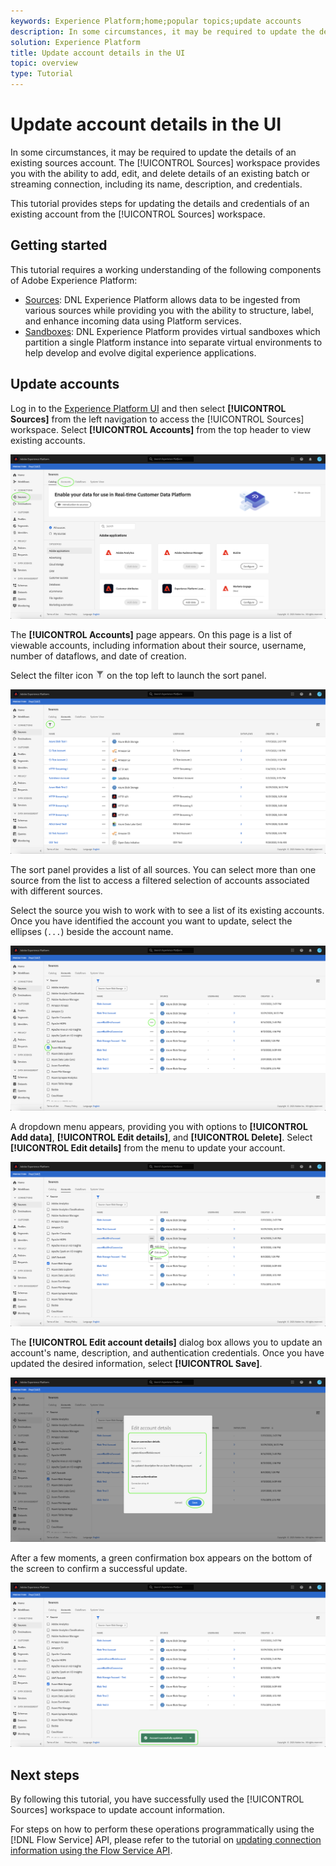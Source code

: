 ```yaml
---
keywords: Experience Platform;home;popular topics;update accounts
description: In some circumstances, it may be required to update the details of an existing sources account. The Sources workspace provides you with the ability to add, edit, and delete details of an existing batch or streaming connection, including its name, description, and credentials.
solution: Experience Platform
title: Update account details in the UI
topic: overview
type: Tutorial
---
```


# Update account details in the UI

In some circumstances, it may be required to update the details of an existing sources account. The [!UICONTROL Sources] workspace provides you with the ability to add, edit, and delete details of an existing batch or streaming connection, including its name, description, and credentials.

This tutorial provides steps for updating the details and credentials of an existing account from the [!UICONTROL Sources] workspace.

## Getting started

This tutorial requires a working understanding of the following components of Adobe Experience Platform:

- [Sources](../../home.md): DNL Experience Platform allows data to be ingested from various sources while providing you with the ability to structure, label, and enhance incoming data using Platform services.
- [Sandboxes](../../../sandboxes/home.md): DNL Experience Platform provides virtual sandboxes which partition a single Platform instance into separate virtual environments to help develop and evolve digital experience applications.

## Update accounts

Log in to the [Experience Platform UI](https://platform.adobe.com) and then select **[!UICONTROL Sources]** from the left navigation to access the [!UICONTROL Sources] workspace. Select **[!UICONTROL Accounts]** from the top header to view existing accounts.

![catalog](../../images/tutorials/update/catalog.png)

The **[!UICONTROL Accounts]** page appears. On this page is a list of viewable accounts, including information about their source, username, number of dataflows, and date of creation.

Select the filter icon ![filter](../../images/tutorials/update/filter.png) on the top left to launch the sort panel.

![accounts-list](../../images/tutorials/update/accounts-list.png)

The sort panel provides a list of all sources. You can select more than one source from the list to access a filtered selection of accounts associated with different sources.

Select the source you wish to work with to see a list of its existing accounts. Once you have identified the account you want to update, select the ellipses (`...`) beside the account name.

![accounts-sort](../../images/tutorials/update/accounts-sort.png)

A dropdown menu appears, providing you with options to **[!UICONTROL Add data]**, **[!UICONTROL Edit details]**, and **[!UICONTROL Delete]**. Select **[!UICONTROL Edit details]** from the menu to update your account.

![update](../../images/tutorials/update/update.png)

The **[!UICONTROL Edit account details]** dialog box allows you to update an account's name, description, and authentication credentials. Once you have updated the desired information, select **[!UICONTROL Save]**.

![edit-account-details](../../images/tutorials/update/edit-account-details.png)

After a few moments, a green confirmation box appears on the bottom of the screen to confirm a successful update.

![update-confirmed](../../images/tutorials/update/update-confirmed.png)

## Next steps

By following this tutorial, you have successfully used the [!UICONTROL Sources] workspace to update account information.

For steps on how to perform these operations programmatically using the [!DNL Flow Service] API, please refer to the tutorial on [updating connection information using the Flow Service API](../../tutorials/api/update.md).